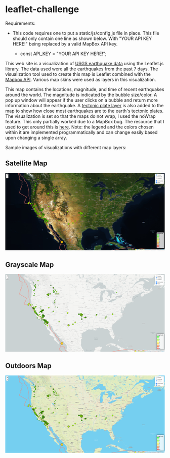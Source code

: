 # leaflet-challenge

Requirements:

* This code requires one to put a static/js/config.js file in place. This file should only contain one line as shown below. With "YOUR API KEY HERE!" being replaced by a valid MapBox API key.

  * const API_KEY = "YOUR API KEY HERE!";

This web site is a visualization of [USGS earthquake data](https://earthquake.usgs.gov/earthquakes/feed/v1.0/geojson.php) using the Leaflet.js library. The data used were all the earthquakes from the past 7 days. The visualization tool used to create this map is Leaflet combined with the [Mapbox API](https://www.mapbox.com/). Various map skins were used as  layers in this visualization.

This map contains the locations, magnitude, and time of recent earthquakes around the world. The magnitude is indicated by the bubble size/color. A pop up window will appear if the user clicks on a bubble and return more information about the earthquake. A [tectonic plate layer](https://github.com/fraxen/tectonicplates) is also added to the map to show how close most earthquakes are to the earth's tectonic plates. The visualization is set so that the maps do not wrap, I used the noWrap feature. This only partially worked due to a MapBox bug. The resource that I used to get around this is [here](https://stackoverflow.com/questions/47477956/nowrap-option-on-tilelayer-is-only-partially-working). Note: the legend and the colors chosen within it are implemented programmatically and can change easily based upon changing a single array.

Sample images of visualizations with different map layers:

## Satellite Map

![satellite-map](img/satellite.png)

## Grayscale Map

![grayscale-map](img/grayscale.png)

## Outdoors Map

![outdoors-map](img/outdoors.png)
